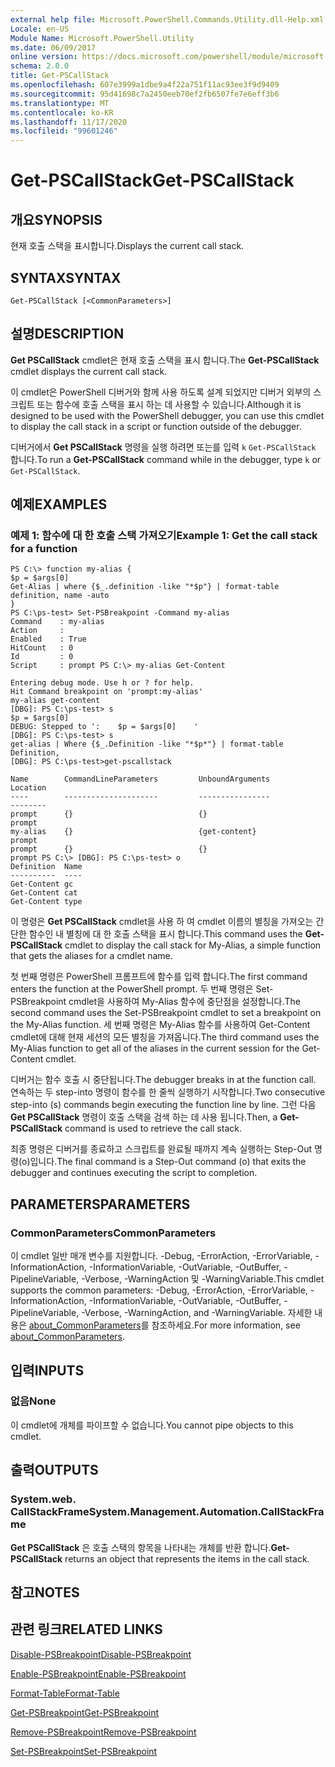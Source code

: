 ```yaml
---
external help file: Microsoft.PowerShell.Commands.Utility.dll-Help.xml
Locale: en-US
Module Name: Microsoft.PowerShell.Utility
ms.date: 06/09/2017
online version: https://docs.microsoft.com/powershell/module/microsoft.powershell.utility/get-pscallstack?view=powershell-7.2&WT.mc_id=ps-gethelp
schema: 2.0.0
title: Get-PSCallStack
ms.openlocfilehash: 607e3999a1dbe9a4f22a751f11ac93ee3f9d9409
ms.sourcegitcommit: 95d41698c7a2450eeb70ef2fb6507fe7e6eff3b6
ms.translationtype: MT
ms.contentlocale: ko-KR
ms.lasthandoff: 11/17/2020
ms.locfileid: "99601246"
---
```

# <span data-ttu-id="c9b76-102">Get-PSCallStack</span><span class="sxs-lookup"><span data-stu-id="c9b76-102">Get-PSCallStack</span></span>

## <span data-ttu-id="c9b76-103">개요</span><span class="sxs-lookup"><span data-stu-id="c9b76-103">SYNOPSIS</span></span>
<span data-ttu-id="c9b76-104">현재 호출 스택을 표시합니다.</span><span class="sxs-lookup"><span data-stu-id="c9b76-104">Displays the current call stack.</span></span>

## <span data-ttu-id="c9b76-105">SYNTAX</span><span class="sxs-lookup"><span data-stu-id="c9b76-105">SYNTAX</span></span>

```
Get-PSCallStack [<CommonParameters>]
```

## <span data-ttu-id="c9b76-106">설명</span><span class="sxs-lookup"><span data-stu-id="c9b76-106">DESCRIPTION</span></span>

<span data-ttu-id="c9b76-107">**Get PSCallStack** cmdlet은 현재 호출 스택을 표시 합니다.</span><span class="sxs-lookup"><span data-stu-id="c9b76-107">The **Get-PSCallStack** cmdlet displays the current call stack.</span></span>

<span data-ttu-id="c9b76-108">이 cmdlet은 PowerShell 디버거와 함께 사용 하도록 설계 되었지만 디버거 외부의 스크립트 또는 함수에 호출 스택을 표시 하는 데 사용할 수 있습니다.</span><span class="sxs-lookup"><span data-stu-id="c9b76-108">Although it is designed to be used with the PowerShell debugger, you can use this cmdlet to display the call stack in a script or function outside of the debugger.</span></span>

<span data-ttu-id="c9b76-109">디버거에서 **Get PSCallStack** 명령을 실행 하려면 또는를 입력 `k` `Get-PSCallStack` 합니다.</span><span class="sxs-lookup"><span data-stu-id="c9b76-109">To run a **Get-PSCallStack** command while in the debugger, type `k` or `Get-PSCallStack`.</span></span>

## <span data-ttu-id="c9b76-110">예제</span><span class="sxs-lookup"><span data-stu-id="c9b76-110">EXAMPLES</span></span>

### <span data-ttu-id="c9b76-111">예제 1: 함수에 대 한 호출 스택 가져오기</span><span class="sxs-lookup"><span data-stu-id="c9b76-111">Example 1: Get the call stack for a function</span></span>

```
PS C:\> function my-alias {
$p = $args[0]
Get-Alias | where {$_.definition -like "*$p"} | format-table definition, name -auto
}
PS C:\ps-test> Set-PSBreakpoint -Command my-alias
Command    : my-alias
Action     :
Enabled    : True
HitCount   : 0
Id         : 0
Script     : prompt PS C:\> my-alias Get-Content

Entering debug mode. Use h or ? for help.
Hit Command breakpoint on 'prompt:my-alias'
my-alias get-content
[DBG]: PS C:\ps-test> s
$p = $args[0]
DEBUG: Stepped to ':    $p = $args[0]    '
[DBG]: PS C:\ps-test> s
get-alias | Where {$_.Definition -like "*$p*"} | format-table Definition,
[DBG]: PS C:\ps-test>get-pscallstack

Name        CommandLineParameters         UnboundArguments              Location
----        ---------------------         ----------------              --------
prompt      {}                            {}                            prompt
my-alias    {}                            {get-content}                 prompt
prompt      {}                            {}                            prompt PS C:\> [DBG]: PS C:\ps-test> o
Definition  Name
----------  ----
Get-Content gc
Get-Content cat
Get-Content type
```

<span data-ttu-id="c9b76-112">이 명령은 **Get PSCallStack** cmdlet을 사용 하 여 cmdlet 이름의 별칭을 가져오는 간단한 함수인 내 별칭에 대 한 호출 스택을 표시 합니다.</span><span class="sxs-lookup"><span data-stu-id="c9b76-112">This command uses the **Get-PSCallStack** cmdlet to display the call stack for My-Alias, a simple function that gets the aliases for a cmdlet name.</span></span>

<span data-ttu-id="c9b76-113">첫 번째 명령은 PowerShell 프롬프트에 함수를 입력 합니다.</span><span class="sxs-lookup"><span data-stu-id="c9b76-113">The first command enters the function at the PowerShell prompt.</span></span>
<span data-ttu-id="c9b76-114">두 번째 명령은 Set-PSBreakpoint cmdlet을 사용하여 My-Alias 함수에 중단점을 설정합니다.</span><span class="sxs-lookup"><span data-stu-id="c9b76-114">The second command uses the Set-PSBreakpoint cmdlet to set a breakpoint on the My-Alias function.</span></span>
<span data-ttu-id="c9b76-115">세 번째 명령은 My-Alias 함수를 사용하여 Get-Content cmdlet에 대해 현재 세션의 모든 별칭을 가져옵니다.</span><span class="sxs-lookup"><span data-stu-id="c9b76-115">The third command uses the My-Alias function to get all of the aliases in the current session for the Get-Content cmdlet.</span></span>

<span data-ttu-id="c9b76-116">디버거는 함수 호출 시 중단됩니다.</span><span class="sxs-lookup"><span data-stu-id="c9b76-116">The debugger breaks in at the function call.</span></span>
<span data-ttu-id="c9b76-117">연속하는 두 step-into 명령이 함수를 한 줄씩 실행하기 시작합니다.</span><span class="sxs-lookup"><span data-stu-id="c9b76-117">Two consecutive step-into (s) commands begin executing the function line by line.</span></span>
<span data-ttu-id="c9b76-118">그런 다음 **Get PSCallStack** 명령이 호출 스택을 검색 하는 데 사용 됩니다.</span><span class="sxs-lookup"><span data-stu-id="c9b76-118">Then, a **Get-PSCallStack** command is used to retrieve the call stack.</span></span>

<span data-ttu-id="c9b76-119">최종 명령은 디버거를 종료하고 스크립트를 완료될 때까지 계속 실행하는 Step-Out 명령(o)입니다.</span><span class="sxs-lookup"><span data-stu-id="c9b76-119">The final command is a Step-Out command (o) that exits the debugger and continues executing the script to completion.</span></span>

## <span data-ttu-id="c9b76-120">PARAMETERS</span><span class="sxs-lookup"><span data-stu-id="c9b76-120">PARAMETERS</span></span>

### <span data-ttu-id="c9b76-121">CommonParameters</span><span class="sxs-lookup"><span data-stu-id="c9b76-121">CommonParameters</span></span>

<span data-ttu-id="c9b76-122">이 cmdlet 일반 매개 변수를 지원합니다. -Debug, -ErrorAction, -ErrorVariable, -InformationAction, -InformationVariable, -OutVariable, -OutBuffer, -PipelineVariable, -Verbose, -WarningAction 및 -WarningVariable.</span><span class="sxs-lookup"><span data-stu-id="c9b76-122">This cmdlet supports the common parameters: -Debug, -ErrorAction, -ErrorVariable, -InformationAction, -InformationVariable, -OutVariable, -OutBuffer, -PipelineVariable, -Verbose, -WarningAction, and -WarningVariable.</span></span> <span data-ttu-id="c9b76-123">자세한 내용은 [about_CommonParameters](https://go.microsoft.com/fwlink/?LinkID=113216)를 참조하세요.</span><span class="sxs-lookup"><span data-stu-id="c9b76-123">For more information, see [about_CommonParameters](https://go.microsoft.com/fwlink/?LinkID=113216).</span></span>

## <span data-ttu-id="c9b76-124">입력</span><span class="sxs-lookup"><span data-stu-id="c9b76-124">INPUTS</span></span>

### <span data-ttu-id="c9b76-125">없음</span><span class="sxs-lookup"><span data-stu-id="c9b76-125">None</span></span>

<span data-ttu-id="c9b76-126">이 cmdlet에 개체를 파이프할 수 없습니다.</span><span class="sxs-lookup"><span data-stu-id="c9b76-126">You cannot pipe objects to this cmdlet.</span></span>

## <span data-ttu-id="c9b76-127">출력</span><span class="sxs-lookup"><span data-stu-id="c9b76-127">OUTPUTS</span></span>

### <span data-ttu-id="c9b76-128">System.web. CallStackFrame</span><span class="sxs-lookup"><span data-stu-id="c9b76-128">System.Management.Automation.CallStackFrame</span></span>

<span data-ttu-id="c9b76-129">**Get PSCallStack** 은 호출 스택의 항목을 나타내는 개체를 반환 합니다.</span><span class="sxs-lookup"><span data-stu-id="c9b76-129">**Get-PSCallStack** returns an object that represents the items in the call stack.</span></span>

## <span data-ttu-id="c9b76-130">참고</span><span class="sxs-lookup"><span data-stu-id="c9b76-130">NOTES</span></span>

## <span data-ttu-id="c9b76-131">관련 링크</span><span class="sxs-lookup"><span data-stu-id="c9b76-131">RELATED LINKS</span></span>

[<span data-ttu-id="c9b76-132">Disable-PSBreakpoint</span><span class="sxs-lookup"><span data-stu-id="c9b76-132">Disable-PSBreakpoint</span></span>](Disable-PSBreakpoint.md)

[<span data-ttu-id="c9b76-133">Enable-PSBreakpoint</span><span class="sxs-lookup"><span data-stu-id="c9b76-133">Enable-PSBreakpoint</span></span>](Enable-PSBreakpoint.md)

[<span data-ttu-id="c9b76-134">Format-Table</span><span class="sxs-lookup"><span data-stu-id="c9b76-134">Format-Table</span></span>](Format-Table.md)

[<span data-ttu-id="c9b76-135">Get-PSBreakpoint</span><span class="sxs-lookup"><span data-stu-id="c9b76-135">Get-PSBreakpoint</span></span>](Get-PSBreakpoint.md)

[<span data-ttu-id="c9b76-136">Remove-PSBreakpoint</span><span class="sxs-lookup"><span data-stu-id="c9b76-136">Remove-PSBreakpoint</span></span>](Remove-PSBreakpoint.md)

[<span data-ttu-id="c9b76-137">Set-PSBreakpoint</span><span class="sxs-lookup"><span data-stu-id="c9b76-137">Set-PSBreakpoint</span></span>](Set-PSBreakpoint.md)

